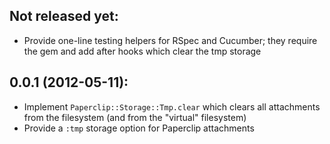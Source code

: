 ## Not released yet:

* Provide one-line testing helpers for RSpec and Cucumber;
  they require the gem and add after hooks which clear the
  tmp storage

## 0.0.1 (2012-05-11):

* Implement `Paperclip::Storage::Tmp.clear` which clears all
  attachments from the filesystem (and from the "virtual" filesystem)
* Provide a `:tmp` storage option for Paperclip attachments

